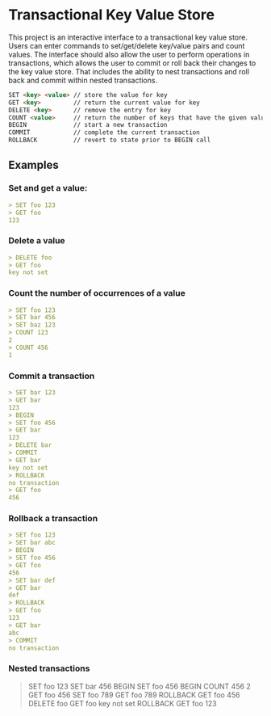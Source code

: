 # Transactional Key Value Store

This project is an interactive interface to a transactional key value store. Users can enter commands to set/get/delete key/value pairs and count values.
The interface should also allow the user to perform operations in transactions, which allows the user to commit or roll back their changes to the key value store. That includes the ability to nest transactions and roll back and commit within nested transactions.

```markdown
SET <key> <value> // store the value for key
GET <key>         // return the current value for key
DELETE <key>      // remove the entry for key
COUNT <value>     // return the number of keys that have the given value
BEGIN             // start a new transaction
COMMIT            // complete the current transaction
ROLLBACK          // revert to state prior to BEGIN call
```

## **Examples**

### Set and get a value:

```markdown
> SET foo 123
> GET foo
123
```

### Delete a value

```markdown
> DELETE foo
> GET foo
key not set
```

### Count the number of occurrences of a value

```markdown
> SET foo 123
> SET bar 456
> SET baz 123
> COUNT 123
2
> COUNT 456
1
```

### Commit a transaction

```markdown
> SET bar 123
> GET bar
123
> BEGIN
> SET foo 456
> GET bar
123
> DELETE bar
> COMMIT
> GET bar
key not set
> ROLLBACK
no transaction
> GET foo
456
```

### Rollback a transaction

```markdown
> SET foo 123
> SET bar abc
> BEGIN
> SET foo 456
> GET foo
456
> SET bar def
> GET bar
def
> ROLLBACK
> GET foo
123
> GET bar
abc
> COMMIT
no transaction
```

### Nested transactions
> SET foo 123
> SET bar 456
> BEGIN
> SET foo 456
> BEGIN
> COUNT 456
2
> GET foo
456
> SET foo 789
> GET foo
789
> ROLLBACK
> GET foo
456
> DELETE foo
> GET foo
key not set
> ROLLBACK
> GET foo
123
